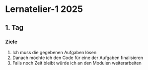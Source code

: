 # Lernatelier-1 2025
## 1. Tag
### Ziele
1. Ich muss die gegebenen Aufgaben lösen
2. Danach möchte ich den Code für eine der Aufgaben finalisieren
3. Falls noch Zeit bleibt würde ich an den Modulen weiterarbeiten
